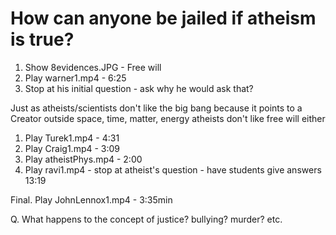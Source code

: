 # How can anyone be jailed if atheism is true?

1. Show 8evidences.JPG - Free will
1. Play warner1.mp4 - 6:25 
1. Stop at his initial question - ask why he would ask that?

Just as atheists/scientists don't like the big bang because it points to a Creator outside space, time, matter, energy
atheists don't like free will either

1. Play Turek1.mp4 - 4:31
1. Play Craig1.mp4 - 3:09
1. Play atheistPhys.mp4 - 2:00
1. Play ravi1.mp4 - stop at atheist's question - have students give answers 13:19

Final. Play JohnLennox1.mp4 - 3:35min

Q. What happens to the concept of justice? bullying? murder? etc.

